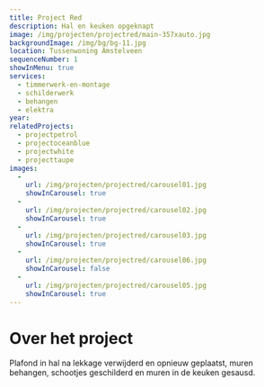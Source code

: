 ```yaml
---
title: Project Red
description: Hal en keuken opgeknapt
image: /img/projecten/projectred/main-357xauto.jpg
backgroundImage: /img/bg/bg-11.jpg
location: Tussenwoning Amstelveen
sequenceNumber: 1
showInMenu: true
services:
  - timmerwerk-en-montage
  - schilderwerk
  - behangen
  - elektra
year:
relatedProjects:
  - projectpetrol
  - projectoceanblue
  - projectwhite
  - projecttaupe
images:
  -
    url: /img/projecten/projectred/carousel01.jpg
    showInCarousel: true
  -  
    url: /img/projecten/projectred/carousel02.jpg
    showInCarousel: true
  -
    url: /img/projecten/projectred/carousel03.jpg
    showInCarousel: true
  -
    url: /img/projecten/projectred/carousel06.jpg
    showInCarousel: false
  -
    url: /img/projecten/projectred/carousel05.jpg
    showInCarousel: true
---
```


# Over het project

Plafond in hal na lekkage verwijderd en opnieuw geplaatst, muren behangen, schootjes geschilderd en muren in de keuken gesausd.
